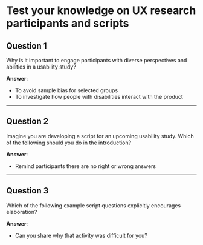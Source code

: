 # Test your knowledge on UX research participants and scripts

## Question 1
Why is it important to engage participants with diverse perspectives and abilities in a usability study?

**Answer**:  
- To avoid sample bias for selected groups  
- To investigate how people with disabilities interact with the product  

---

## Question 2
Imagine you are developing a script for an upcoming usability study. Which of the following should you do in the introduction?

**Answer**:  
- Remind participants there are no right or wrong answers

---

## Question 3
Which of the following example script questions explicitly encourages elaboration?

**Answer**:  
- Can you share why that activity was difficult for you?
